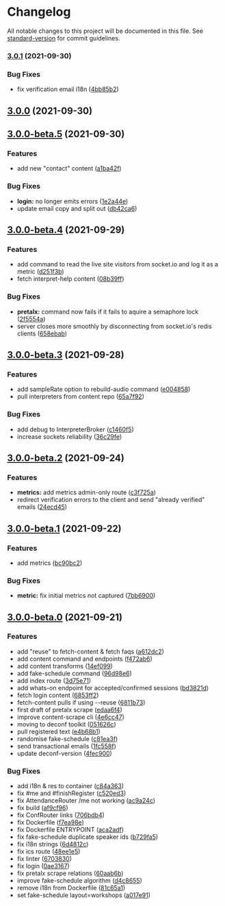 # Changelog

All notable changes to this project will be documented in this file. See [standard-version](https://github.com/conventional-changelog/standard-version) for commit guidelines.

### [3.0.1](https://github.com/digitalinteraction/climatered-server/compare/v3.0.0...v3.0.1) (2021-09-30)

### Bug Fixes

- fix verification email i18n ([4bb85b2](https://github.com/digitalinteraction/climatered-server/commit/4bb85b2c17eed400ef504775edadf39bced22fbb))

## [3.0.0](https://github.com/digitalinteraction/climatered-server/compare/v3.0.0-beta.5...v3.0.0) (2021-09-30)

## [3.0.0-beta.5](https://github.com/digitalinteraction/climatered-server/compare/v3.0.0-beta.4...v3.0.0-beta.5) (2021-09-30)

### Features

- add new "contact" content ([a1ba42f](https://github.com/digitalinteraction/climatered-server/commit/a1ba42f5ffde5591ddc6a53f265c548aa7f1c392))

### Bug Fixes

- **login:** no longer emits errors ([1e2a44e](https://github.com/digitalinteraction/climatered-server/commit/1e2a44e065245c79c6a8ba72ff3e009fe01b3dee))
- update email copy and split out ([db42ca6](https://github.com/digitalinteraction/climatered-server/commit/db42ca67b89ce8cdbcd441ea6b37e54a87b779d9))

## [3.0.0-beta.4](https://github.com/digitalinteraction/climatered-server/compare/v3.0.0-beta.3...v3.0.0-beta.4) (2021-09-29)

### Features

- add command to read the live site visitors from socket.io and log it as a metric ([d251f3b](https://github.com/digitalinteraction/climatered-server/commit/d251f3bd0ff3bc67395ff3f993693250dcec412b))
- fetch interpret-help content ([08b39ff](https://github.com/digitalinteraction/climatered-server/commit/08b39ffc2d3fa98e719770c636539a0fafe934e0))

### Bug Fixes

- **pretalx:** command now fails if it fails to aquire a semaphore lock ([2f5554a](https://github.com/digitalinteraction/climatered-server/commit/2f5554a4ac9a56a8aa77738bdb64292e80b75430))
- server closes more smoothly by disconnecting from socket.io's redis clients ([658ebab](https://github.com/digitalinteraction/climatered-server/commit/658ebab33b2624029f49434961f729ad31efe859))

## [3.0.0-beta.3](https://github.com/digitalinteraction/climatered-server/compare/v3.0.0-beta.2...v3.0.0-beta.3) (2021-09-28)

### Features

- add sampleRate option to rebuild-audio command ([e004858](https://github.com/digitalinteraction/climatered-server/commit/e0048586572530ef9eec3676957797073cb28e0b))
- pull interpreters from content repo ([65a7f92](https://github.com/digitalinteraction/climatered-server/commit/65a7f92572787fc5e3846ec92a3a3746adf5d66f))

### Bug Fixes

- add debug to InterpreterBroker ([c1460f5](https://github.com/digitalinteraction/climatered-server/commit/c1460f530e1282932a93941cc37a0f75c83e6fb2))
- increase sockets reliability ([36c29fe](https://github.com/digitalinteraction/climatered-server/commit/36c29fea1b3cf8aba5848ec97544d89c5e074ee9))

## [3.0.0-beta.2](https://github.com/digitalinteraction/climatered-server/compare/v3.0.0-beta.1...v3.0.0-beta.2) (2021-09-24)

### Features

- **metrics:** add metrics admin-only route ([c3f725a](https://github.com/digitalinteraction/climatered-server/commit/c3f725a91abe1fbb74ed1528debf7a4ada9f7502))
- redirect verification errors to the client and send "already verified" emails ([24ecd45](https://github.com/digitalinteraction/climatered-server/commit/24ecd4516cc1a3ff7b7910f76680c34d2ba8a5a9))

## [3.0.0-beta.1](https://github.com/digitalinteraction/climatered-server/compare/v3.0.0-beta.0...v3.0.0-beta.1) (2021-09-22)

### Features

- add metrics ([bc90bc2](https://github.com/digitalinteraction/climatered-server/commit/bc90bc29f4cffeaac80b68b15bebf4a8b73de6c6))

### Bug Fixes

- **metric:** fix initial metrics not captured ([7bb6900](https://github.com/digitalinteraction/climatered-server/commit/7bb6900d50768fa8cca6baae5272603e015b8a71))

## [3.0.0-beta.0](https://github.com/digitalinteraction/climatered-server/compare/v2.1.6...v3.0.0-beta.0) (2021-09-21)

### Features

- add "reuse" to fetch-content & fetch faqs ([a612dc2](https://github.com/digitalinteraction/climatered-server/commit/a612dc22418eb0ad40900ae57e0b644547536da3))
- add content command and endpoints ([f472ab6](https://github.com/digitalinteraction/climatered-server/commit/f472ab6b43a87cbea2d190ab062fd2c3bcf8c3b2))
- add content transforms ([14ef099](https://github.com/digitalinteraction/climatered-server/commit/14ef09916b463e8649bc6d930c7b639d774257bb))
- add fake-schedule command ([96d98e6](https://github.com/digitalinteraction/climatered-server/commit/96d98e63735cc03e8de389f8fb49ff99886d887c))
- add index route ([3d75e71](https://github.com/digitalinteraction/climatered-server/commit/3d75e718c792494d10a267ab5394152f6feac5c8))
- add whats-on endpoint for accepted/confirmed sessions ([bd3821d](https://github.com/digitalinteraction/climatered-server/commit/bd3821d999d6f0dc76e3dfc3e637750a75d74c12))
- fetch login content ([6853ff2](https://github.com/digitalinteraction/climatered-server/commit/6853ff2444fdeef955cc6bca92aa0afcadc781d8))
- fetch-content pulls if using --reuse ([6811b73](https://github.com/digitalinteraction/climatered-server/commit/6811b73a09b951bb2cc0ad69a53a0e9b0f58082d))
- first draft of pretalx scrape ([edaa6f4](https://github.com/digitalinteraction/climatered-server/commit/edaa6f404cf26482ee753008a496e89acb04ca61))
- improve content-scrape cli ([4e6cc47](https://github.com/digitalinteraction/climatered-server/commit/4e6cc47f44fc9265b73284dcf74b2804b708a7b2))
- moving to deconf toolkit ([051626c](https://github.com/digitalinteraction/climatered-server/commit/051626c65b906d8882a4e2dca4503146fe52ac2a))
- pull registered text ([e4b68b1](https://github.com/digitalinteraction/climatered-server/commit/e4b68b19200f165cbbc510461cfff5855747d2aa))
- randomise fake-schedule ([c81ea3f](https://github.com/digitalinteraction/climatered-server/commit/c81ea3f604efcb5af27e966fe41aa91963476289))
- send transactional emails ([1fc558f](https://github.com/digitalinteraction/climatered-server/commit/1fc558fc3ec3317e438ada4fe71641fa4cb5a685))
- update deconf-version ([4fec900](https://github.com/digitalinteraction/climatered-server/commit/4fec90009dd9d5339b26f501ccef8cf3b4f3ded5))

### Bug Fixes

- add i18n & res to container ([c84a363](https://github.com/digitalinteraction/climatered-server/commit/c84a3632217c1cc781ea4f99efb4aae1c5ac2030))
- fix #me and #finishRegister ([c520ed3](https://github.com/digitalinteraction/climatered-server/commit/c520ed3435aaaf0e609a3ecaafa90d32b78926f4))
- fix AttendanceRouter /me not working ([ac9a24c](https://github.com/digitalinteraction/climatered-server/commit/ac9a24cf0eca7c3349aa0ce39b6723156a1284fa))
- fix build ([af9cf96](https://github.com/digitalinteraction/climatered-server/commit/af9cf96a3a29c34e9d627225e3eda4a3f12efd3e))
- fix ConfRouter links ([706bdb4](https://github.com/digitalinteraction/climatered-server/commit/706bdb45e4b7ed77406b9ee9a2d7501f3d4a2a95))
- fix Dockerfile ([f7ea98e](https://github.com/digitalinteraction/climatered-server/commit/f7ea98e77fb0a95b25e70af939ba15038be00616))
- fix Dockerfile ENTRYPOINT ([aca2adf](https://github.com/digitalinteraction/climatered-server/commit/aca2adf71436f121177870e9cb5c49563b3fae14))
- fix fake-schedule duplicate speaker ids ([b729fa5](https://github.com/digitalinteraction/climatered-server/commit/b729fa5edf363c4d1427bae2f409d3a497c66125))
- fix i18n strings ([6d4812c](https://github.com/digitalinteraction/climatered-server/commit/6d4812cdfaa2fb4e23a4bcf1ce64925758e05b99))
- fix ics route ([48ee1e5](https://github.com/digitalinteraction/climatered-server/commit/48ee1e5b09d978ef584f8bc583390ef65deb3cbb))
- fix linter ([6703830](https://github.com/digitalinteraction/climatered-server/commit/67038302610c2eb27294810324ecb771427ba0e3))
- fix login ([0ae3167](https://github.com/digitalinteraction/climatered-server/commit/0ae3167a1401315c8e2f1cb7a34a424b1c55c2cb))
- fix pretalx scrape relations ([60aab6b](https://github.com/digitalinteraction/climatered-server/commit/60aab6b709e078b0c7d88e74a0e7647596dca8f5))
- improve fake-schedule algorithm ([d4c8655](https://github.com/digitalinteraction/climatered-server/commit/d4c86550f57bf8148149f1152bad8ee7edac145b))
- remove i18n from Dockerfile ([81c65a1](https://github.com/digitalinteraction/climatered-server/commit/81c65a1460277faf2f775ee94e89dfe751400359))
- set fake-schedule layout=workshops ([a017e91](https://github.com/digitalinteraction/climatered-server/commit/a017e9154476562e75cb948d7aa4da53cd0faf14))
